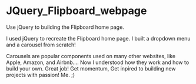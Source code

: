 # JQuery_Flipboard_webpage
Use jQuery to building the Flipboard home page.

I used jQuery to recreate the Flipboard home page. 
I built a dropdown menu and a carousel from scratch!

Carousels are popular components used on many other websites, like Apple,
Amazon, and Airbnb.... Now I understood how they work and how to build your own.
Great job!
Get momentum, Get inpired to building new projects with passion!
Me. ;)
